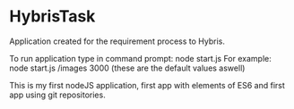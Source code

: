 # HybrisTask

Application created for the requirement process to Hybris.

To run application type in command prompt:
node start.js <path> <port>
For example:
node start.js /images 3000 (these are the default values aswell)

This is my first nodeJS application, first app with elements of ES6 and first app using git repositories.
